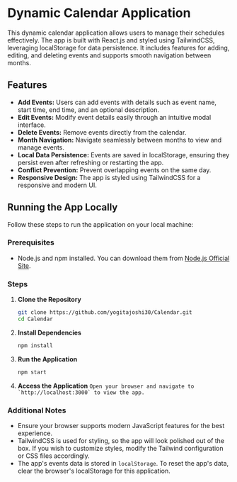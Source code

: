 # Dynamic Calendar Application

This dynamic calendar application allows users to manage their schedules effectively. The app is built with React.js and styled using TailwindCSS, leveraging localStorage for data persistence. It includes features for adding, editing, and deleting events and supports smooth navigation between months.

## Features

- **Add Events:** Users can add events with details such as event name, start time, end time, and an optional description.
- **Edit Events:** Modify event details easily through an intuitive modal interface.
- **Delete Events:** Remove events directly from the calendar.
- **Month Navigation:** Navigate seamlessly between months to view and manage events.
- **Local Data Persistence:** Events are saved in localStorage, ensuring they persist even after refreshing or restarting the app.
- **Conflict Prevention:** Prevent overlapping events on the same day.
- **Responsive Design:** The app is styled using TailwindCSS for a responsive and modern UI.

## Running the App Locally

Follow these steps to run the application on your local machine:

### Prerequisites

- Node.js and npm installed. You can download them from [Node.js Official Site](https://nodejs.org/).

### Steps

1. **Clone the Repository**
   ```bash
   git clone https://github.com/yogitajoshi30/Calendar.git
   cd Calendar
   ```

2. **Install Dependencies**
   ```bash
   npm install
   ```

3. **Run the Application**
   ```bash
   npm start
   ```

4. **Access the Application**
   ``Open your browser and navigate to `http://localhost:3000` to view the app.``

### Additional Notes

- Ensure your browser supports modern JavaScript features for the best experience.
- TailwindCSS is used for styling, so the app will look polished out of the box. If you wish to customize styles, modify the Tailwind configuration or CSS files accordingly.
- The app's events data is stored in `localStorage`. To reset the app's data, clear the browser's localStorage for this application.


